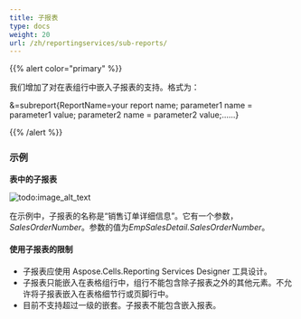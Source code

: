 ```yaml
---
title: 子报表
type: docs
weight: 20
url: /zh/reportingservices/sub-reports/
---
```


{{% alert color="primary" %}} 

我们增加了对在表组行中嵌入子报表的支持。格式为：

&=subreport{ReportName=your report name; parameter1 name = parameter1 value; parameter2 name = parameter2 value;......} 

{{% /alert %}} 
### **示例**
**表中的子报表** 

![todo:image_alt_text](sub-reports_1.png)

在示例中，子报表的名称是“销售订单详细信息”。它有一个参数，*SalesOrderNumber*。参数的值为*EmpSalesDetail.SalesOrderNumber*。
#### **使用子报表的限制**
- 子报表应使用 Aspose.Cells.Reporting Services Designer 工具设计。
- 子报表只能嵌入在表格组行中，组行不能包含除子报表之外的其他元素。不允许将子报表嵌入在表格细节行或页脚行中。
- 目前不支持超过一级的嵌套。子报表不能包含嵌入报表。
